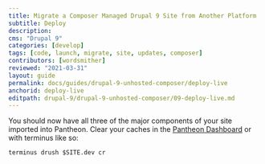 ```yaml
---
title: Migrate a Composer Managed Drupal 9 Site from Another Platform
subtitle: Deploy
description: 
cms: "Drupal 9"
categories: [develop]
tags: [code, launch, migrate, site, updates, composer]
contributors: [wordsmither]
reviewed: "2021-03-31"
layout: guide
permalink: docs/guides/drupal-9-unhosted-composer/deploy-live
anchorid: deploy-live
editpath: drupal-9/drupal-9-unhosted-composer/09-deploy-live.md
---
```

You should now have all three of the major components of your site imported into Pantheon. Clear your caches in the [Pantheon Dashboard](/clear-caches#pantheon-dashboard) or with terminus like so:

  ```bash{promptUser: user}
  terminus drush $SITE.dev cr
  ```

<Partial file="drupal-9/deploy-using-launch.md" />